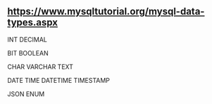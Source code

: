 ## https://www.mysqltutorial.org/mysql-data-types.aspx

INT
DECIMAL

BIT
BOOLEAN

CHAR
VARCHAR
TEXT

DATE
TIME
DATETIME
TIMESTAMP

JSON
ENUM
